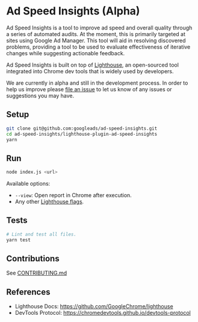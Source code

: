 # Ad Speed Insights (Alpha)

Ad Speed Insights is a tool to improve ad speed and overall quality through a series of automated audits. At the moment, this is primarily targeted at sites using Google Ad Manager. This tool will aid in resolving discovered problems, providing a tool to be used to evaluate effectiveness of iterative changes while suggesting actionable feedback.

Ad Speed Insights is built on top of [Lighthouse](https://github.com/GoogleChrome/lighthouse), an open-sourced tool integrated into Chrome dev tools that is widely used by developers.

We are currently in alpha and still in the development process. In order to help us improve please [file an issue](https://github.com/googleads/ad-speed-insights/issues) to let us know of any issues or suggestions you may have.

## Setup

```sh
git clone git@github.com:googleads/ad-speed-insights.git
cd ad-speed-insights/lighthouse-plugin-ad-speed-insights
yarn
```

## Run

```sh
node index.js <url>
```

Available options:
-   `--view`: Open report in Chrome after execution.
-   Any other [Lighthouse flags](https://github.com/GoogleChrome/lighthouse/#cli-options).

## Tests
```sh
# Lint and test all files.
yarn test
```


## Contributions

See [CONTRIBUTING.md](https://github.com/googleads/ad-speed-insights/blob/master/CONTRIBUTING.md)




## References

-   Lighthouse Docs: https://github.com/GoogleChrome/lighthouse
-   DevTools Protocol: https://chromedevtools.github.io/devtools-protocol